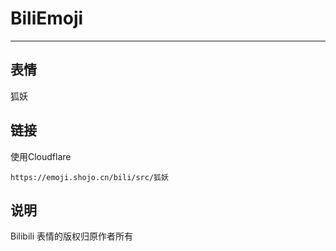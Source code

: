 # BiliEmoji
---
## 表情
狐妖
## 链接
使用Cloudflare
```
https://emoji.shojo.cn/bili/src/狐妖
```
## 说明
Bilibili 表情的版权归原作者所有
